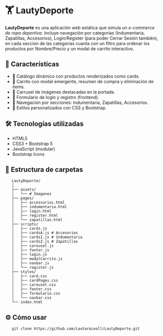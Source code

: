 # 🏋️ LautyDeporte

**LautyDeporte** es una aplicación web estática que simula un *e-commerce de ropa deportiva*. Incluye navegación por categorías (Indumentaria, Zapatillas, Accesorios), Login/Register (para poder Cerrar Sesión también), en cada seccion de las categorias cuanta con un filtro para ordenar los productos por Nombre/Precio y un modal de carrito interactivo.

## 🚀 Características

- 🧾 Catálogo dinámico con productos renderizados como cards.
- 🛒 Carrito con modal emergente, resumen de compra y eliminación de ítems.
- 🎠 Carrusel de imágenes destacadas en la portada.
- 👤 Formulario de login y registro (frontend).
- 🧭 Navegación por secciones: Indumentaria, Zapatillas, Accesorios.
- 🎨 Estilos personalizados con CSS y Bootstrap.

## 🛠️ Tecnologías utilizadas

- HTML5
- CSS3 + Bootstrap 5
- JavaScript (modular)
- Bootstrap Icons

## 📁 Estructura de carpetas

```
   LautyDeporte/
   │
   ├── assets/
   │   └── # Imagenes
   ├── pages/
   │   ├── accessorios.html
   │   ├── indumentaria.html
   │   ├── login.html
   │   ├── register.html
   │   └── zapatillas.html
   ├── scripts/
   │   ├── cards.js
   │   ├── cardsA.js # Accesorios 
   │   ├── cardsI.js # Indumentaria 
   │   ├── cardsZ.js # Zapatillas
   │   ├── carousel.js
   │   ├── footer.js
   │   ├── login.js
   │   ├── modalCarrito.js
   │   ├── navbar.js
   │   └── register.js
   ├── styles/
   │   ├── card.css
   │   ├── cardPages.css
   │   ├── carousel.css
   │   ├── footer.css
   │   ├── formulario.css
   │   └── navbar.css
   └── index.html
```

## ⚙️ Cómo usar

```bash
   git clone https://github.com/LautaroLeall/LautyDeporte.git
```

